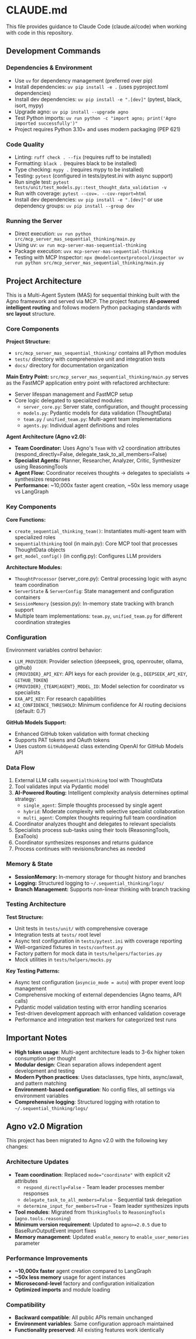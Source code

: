 # CLAUDE.md

This file provides guidance to Claude Code (claude.ai/code) when working with code in this repository.

## Development Commands

### Dependencies & Environment
- Use `uv` for dependency management (preferred over pip)
- Install dependencies: `uv pip install -e .` (uses pyproject.toml dependencies)
- Install dev dependencies: `uv pip install -e ".[dev]"` (pytest, black, isort, mypy)
- Upgrade agno: `uv pip install --upgrade agno`
- Test Python imports: `uv run python -c "import agno; print('Agno imported successfully')"`
- Project requires Python 3.10+ and uses modern packaging (PEP 621)

### Code Quality
- Linting: `ruff check . --fix` (requires ruff to be installed)
- Formatting: `black .` (requires black to be installed)
- Type checking: `mypy .` (requires mypy to be installed)
- Testing: `pytest` (configured in tests/pytest.ini with async support)
- Run single test: `pytest tests/unit/test_models.py::test_thought_data_validation -v`
- Run with coverage: `pytest --cov=. --cov-report=html`
- Install dev dependencies: `uv pip install -e ".[dev]"` or use dependency groups: `uv pip install --group dev`

### Running the Server
- Direct execution: `uv run python src/mcp_server_mas_sequential_thinking/main.py`
- Using uv: `uv run mcp-server-mas-sequential-thinking`
- Package execution: `uvx mcp-server-mas-sequential-thinking`
- Testing with MCP Inspector: `npx @modelcontextprotocol/inspector uv run python src/mcp_server_mas_sequential_thinking/main.py`

## Project Architecture

This is a Multi-Agent System (MAS) for sequential thinking built with the Agno framework and served via MCP. The project features **AI-powered intelligent routing** and follows modern Python packaging standards with **src layout** structure.

### Core Components

**Project Structure:**
- `src/mcp_server_mas_sequential_thinking/` contains all Python modules
- `tests/` directory with comprehensive unit and integration tests
- `docs/` directory for documentation organization

**Main Entry Point:** `src/mcp_server_mas_sequential_thinking/main.py` serves as the FastMCP application entry point with refactored architecture:
- Server lifespan management and FastMCP setup
- Core logic delegated to specialized modules:
  - `server_core.py`: Server state, configuration, and thought processing
  - `models.py`: Pydantic models for data validation (ThoughtData)  
  - `team.py` / `unified_team.py`: Multi-agent team implementations
  - `agents.py`: Individual agent definitions and roles

**Agent Architecture (Agno v2.0):**
- **Team Coordinator:** Uses Agno's `Team` with v2 coordination attributes (respond_directly=False, delegate_task_to_all_members=False)
- **Specialist Agents:** Planner, Researcher, Analyzer, Critic, Synthesizer using ReasoningTools
- **Agent Flow:** Coordinator receives thoughts → delegates to specialists → synthesizes responses
- **Performance:** ~10,000x faster agent creation, ~50x less memory usage vs LangGraph

### Key Components

**Core Functions:**
- `create_sequential_thinking_team()`: Instantiates multi-agent team with specialized roles
- `sequentialthinking` tool (in main.py): Core MCP tool that processes ThoughtData objects  
- `get_model_config()` (in config.py): Configures LLM providers

**Architecture Modules:**
- `ThoughtProcessor` (server_core.py): Central processing logic with async team coordination
- `ServerState` & `ServerConfig`: State management and configuration containers
- `SessionMemory` (session.py): In-memory state tracking with branch support
- Multiple team implementations: `team.py`, `unified_team.py` for different coordination strategies

### Configuration

Environment variables control behavior:
- `LLM_PROVIDER`: Provider selection (deepseek, groq, openrouter, ollama, github)
- `{PROVIDER}_API_KEY`: API keys for each provider (e.g., `DEEPSEEK_API_KEY`, `GITHUB_TOKEN`)
- `{PROVIDER}_{TEAM|AGENT}_MODEL_ID`: Model selection for coordinator vs specialists
- `EXA_API_KEY`: For research capabilities
- `AI_CONFIDENCE_THRESHOLD`: Minimum confidence for AI routing decisions (default: 0.7)

**GitHub Models Support:**
- Enhanced GitHub token validation with format checking
- Supports PAT tokens and OAuth tokens
- Uses custom `GitHubOpenAI` class extending OpenAI for GitHub Models API

### Data Flow

1. External LLM calls `sequentialthinking` tool with ThoughtData
2. Tool validates input via Pydantic model
3. **AI-Powered Routing:** Intelligent complexity analysis determines optimal strategy:
   - `single_agent`: Simple thoughts processed by single agent
   - `hybrid`: Moderate complexity with selective specialist collaboration
   - `multi_agent`: Complex thoughts requiring full team coordination
4. Coordinator analyzes thought and delegates to relevant specialists
5. Specialists process sub-tasks using their tools (ReasoningTools, ExaTools)
6. Coordinator synthesizes responses and returns guidance
7. Process continues with revisions/branches as needed

### Memory & State

- **SessionMemory:** In-memory storage for thought history and branches
- **Logging:** Structured logging to `~/.sequential_thinking/logs/`
- **Branch Management:** Supports non-linear thinking with branch tracking

### Testing Architecture

**Test Structure:**
- Unit tests in `tests/unit/` with comprehensive coverage
- Integration tests at `tests/` root level  
- Async test configuration in `tests/pytest.ini` with coverage reporting
- Well-organized fixtures in `tests/conftest.py`
- Factory pattern for mock data in `tests/helpers/factories.py`
- Mock utilities in `tests/helpers/mocks.py`

**Key Testing Patterns:**
- Async test configuration (`asyncio_mode = auto`) with proper event loop management
- Comprehensive mocking of external dependencies (Agno teams, API calls)
- Pydantic model validation testing with error handling scenarios
- Test-driven development approach with enhanced validation coverage
- Performance and integration test markers for categorized test runs

## Important Notes

- **High token usage**: Multi-agent architecture leads to 3-6x higher token consumption per thought
- **Modular design**: Clean separation allows independent agent development and testing
- **Modern Python practices**: Uses dataclasses, type hints, async/await, and pattern matching
- **Environment-based configuration**: No config files, all settings via environment variables
- **Comprehensive logging**: Structured logging with rotation to `~/.sequential_thinking/logs/`

## Agno v2.0 Migration

This project has been migrated to Agno v2.0 with the following key changes:

### Architecture Updates
- **Team coordination**: Replaced `mode="coordinate"` with explicit v2 attributes
  - `respond_directly=False` - Team leader processes member responses
  - `delegate_task_to_all_members=False` - Sequential task delegation  
  - `determine_input_for_members=True` - Team leader synthesizes inputs
- **Tool modules**: Migrated from `ThinkingTools` to `ReasoningTools` (`agno.tools.reasoning`)
- **Minimum version requirement**: Updated to `agno>=2.0.5` due to BaseRunOutputEvent import fixes
- **Memory management**: Updated `enable_memory` to `enable_user_memories` parameter

### Performance Improvements
- **~10,000x faster** agent creation compared to LangGraph
- **~50x less memory** usage for agent instances
- **Microsecond-level** factory and configuration initialization
- **Optimized imports** and module loading

### Compatibility
- **Backward compatible**: All public APIs remain unchanged
- **Environment variables**: Same configuration approach maintained
- **Functionality preserved**: All existing features work identically